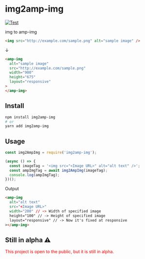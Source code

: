 # img2amp-img

[![Test](https://github.com/shinshin86/img2amp-img/actions/workflows/test.yml/badge.svg)](https://github.com/shinshin86/img2amp-img/actions/workflows/test.yml)

img to amp-img

```html
<img src="http://example.com/sample.png" alt="sample image" />
```

↓

```html
<amp-img
  alt="sample image"
  src="http://example.com/sample.png"
  width="900"
  height="675"
  layout="responsive"
>
</amp-img>
```

## Install

```sh
npm install img2amp-img
# or
yarn add img2amp-img
```

## Usage

```javascript
const img2AmpImg = require('img2amp-img');

(async () => {
  const imageTag = '<img src="<Image URL>" alt="alt text" />';
  const ampImgTag = await img2AmpImg(imageTag);
  console.log(ampImgTag);
})();
```

Output

```html
<amp-img
  alt="alt text"
  src="<Image URL>"
  width="200" // -> Width of specified image
  height="100" // -> Height of specified image
  layout="responsive" // -> Now it's fixed at responsive
></amp-img>
```

## Still in alpha ⚠️

<font color="red">This project is open to the public, but it is still in alpha.</font>
